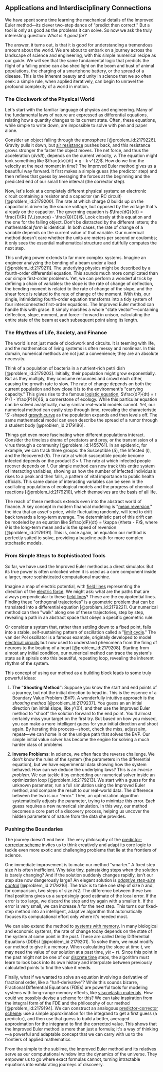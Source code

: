 ## Applications and Interdisciplinary Connections

We have spent some time learning the mechanical details of the Improved Euler method—its clever two-step dance of "predict then correct." But a tool is only as good as the problems it can solve. So now we ask the truly interesting question: *What is it good for?*

The answer, it turns out, is that it is good for understanding a tremendous amount about the world. We are about to embark on a journey across the landscape of science and engineering, with this simple numerical recipe as our guide. We will see that the same fundamental logic that predicts the flight of a falling probe can also shed light on the boom and bust of animal populations, the charging of a smartphone battery, or the spread of a disease. This is the inherent beauty and unity in science that we so often seek: a simple rule, when applied iteratively, can begin to unravel the profound complexity of a world in motion.

### The Clockwork of the Physical World

Let's start with the familiar language of physics and engineering. Many of the fundamental laws of nature are expressed as differential equations, relating how a quantity changes to its current state. Often, these equations, while simple to write down, are impossible to solve with pen and paper alone.

Consider an object falling through the atmosphere [@problem_id:2179226]. Gravity pulls it down, but [air resistance](@article_id:168470) pushes back, and this resistance grows stronger the faster the object moves. The net force, and thus the acceleration ($dv/dt$), depends on the current velocity, $v$. The equation might look something like $\frac{dv}{dt} = g - k v^{2}$. How do we find the velocity at the next moment in time? The Improved Euler method gives us a beautiful way forward. It first makes a simple guess (the predictor step) and then refines that guess by averaging the forces at the beginning and the predicted end of our small time interval (the corrector step).

Now, let's look at a completely different physical system: an electronic circuit containing a resistor and a capacitor (an RC circuit) [@problem_id:2179200]. The rate at which charge $Q$ builds up on the capacitor is driven by the source voltage, but opposed by the voltage that's already on the capacitor. The governing equation is $\frac{dQ}{dt} = \frac{1}{R} (V_{source} - \frac{Q}{C})$. Look closely at this equation and the one for the falling object. Don't be distracted by the different letters; the mathematical *form* is identical. In both cases, the rate of change of a variable depends on the current value of that variable. Our numerical method doesn't care whether the units are meters per second or coulombs; it only sees the essential mathematical structure and dutifully computes the next step.

This unifying power extends to far more complex systems. Imagine an engineer analyzing the bending of a beam under a load [@problem_id:2179211]. The underlying physics might be described by a fourth-order differential equation. This sounds much more complicated than our simple first-order problems. Yet, we can perform a wonderful trick by defining a chain of variables: the slope is the rate of change of deflection, the bending moment is related to the rate of change of the slope, and the shear force is related to the rate of change of the moment. With this, our single, intimidating fourth-order equation transforms into a tidy system of four interconnected first-order equations. The Improved Euler method can handle this with grace. It simply marches a whole "state vector"—containing deflection, slope, moment, and force—forward in unison, calculating the entire state of the beam at each subsequent point along its length.

### The Rhythms of Life, Society, and Finance

The world is not just made of clockwork and circuits. It is teeming with life, and the mathematics of living systems is often messy and nonlinear. In this domain, numerical methods are not just a convenience; they are an absolute necessity.

Think of a population of bacteria in a nutrient-rich petri dish [@problem_id:2179203]. Initially, their population might grow exponentially. But as they multiply, they consume resources and crowd each other, causing the growth rate to slow. The rate of change depends on both the current population and how close it is to the environment's "carrying capacity." This gives rise to the famous [logistic equation](@article_id:265195), $\frac{dP}{dt} = r P (1 - \frac{P}{K})$, a cornerstone of ecology. While this particular equation can be solved analytically, many similar real-world models cannot. Yet, our numerical method can easily step through time, revealing the characteristic 'S'-shaped [growth curve](@article_id:176935) as the population expands and then levels off. The same mathematical model can even describe the spread of a rumor through a student body [@problem_id:2179186].

Things get even more fascinating when different populations interact. Consider the timeless drama of predators and prey, or the transmission of a virus through a community [@problem_id:1455761]. In an epidemic, for example, we can track three groups: the Susceptible ($S$), the Infected ($I$), and the Recovered ($R$). The rate at which susceptible people become infected depends on the product $S \times I$. The rate at which infected people recover depends on $I$. Our simple method can now track this entire system of interacting variables, showing us how the number of infected individuals rises to a peak and then falls, a pattern of vital importance to public health officials. This same dance of interacting variables can be seen in the oscillating populations of ecological models and the progress of chemical reactions [@problem_id:2179210], which themselves are the basis of all life.

The reach of these methods extends even into the abstract world of finance. A key concept in modern financial modeling is "[mean reversion](@article_id:146104)," the idea that an asset's price, while fluctuating randomly, will tend to drift back towards a long-term average. The deterministic part of this drift can be modeled by an equation like $\frac{dP}{dt} = \kappa (\theta - P)$, where $\theta$ is the long-term mean and $\kappa$ is the speed of reversion [@problem_id:2179191]. This is, once again, an equation our method is perfectly suited to solve, providing a baseline path for more complex stochastic models.

### From Simple Steps to Sophisticated Tools

So far, we have used the Improved Euler method as a direct simulator. But its true power is often unlocked when it is used as a core component inside a larger, more sophisticated computational machine.

Imagine a map of electric potential, with [field lines](@article_id:171732) representing the direction of the [electric force](@article_id:264093). We might ask: what are the paths that are always perpendicular to these [field lines](@article_id:171732)? These are the equipotential lines. Finding these "[orthogonal trajectories](@article_id:165030)" is a geometric problem that can be translated into a differential equation [@problem_id:2179221]. Our numerical method can then "walk" along one of these trajectories, step by step, revealing a path in an abstract space that obeys a specific geometric rule.

Or consider a system that, rather than settling down to a fixed point, falls into a stable, self-sustaining pattern of oscillation called a "[limit cycle](@article_id:180332)." The van der Pol oscillator is a famous example, originally developed to model [electrical circuits](@article_id:266909) but now used to understand phenomena from the firing of neurons to the beating of a heart [@problem_id:2179208]. Starting from almost any initial condition, our numerical method can trace the system's state as it spirals onto this beautiful, repeating loop, revealing the inherent rhythm of the system.

This concept of using our method as a building block leads to some truly powerful ideas:

1.  **The "Shooting Method"**: Suppose you know the start and end points of a journey, but not the initial direction to head in. This is the essence of a Boundary Value Problem (BVP). A wonderfully intuitive approach is the *shooting method* [@problem_id:2179237]. You guess an an initial direction (an initial slope, like $y'(0)$), and then use the Improved Euler method to "shoot" the solution forward to the end point. You'll almost certainly miss your target on the first try. But based on *how* you missed, you can make a more intelligent guess for your initial direction and shoot again. By iterating this process—shoot, check the miss, adjust aim, repeat—we can home in on the unique path that solves the BVP. Our simple initial value solver has become the engine for solving a much harder class of problems.

2.  **Inverse Problems**: In science, we often face the reverse challenge. We don't know the rules of the system (the parameters in the differential equation), but we have experimental data showing how the system behaved. How can we deduce the underlying laws? This is an *inverse problem*. We can tackle it by embedding our numerical solver inside an optimization loop [@problem_id:2179213]. We start with a guess for the unknown parameter, run a full simulation using the Improved Euler method, and compare the result to our real-world data. The difference between the two is our "error." Then, an optimization algorithm systematically adjusts the parameter, trying to minimize this error. Each guess requires a new numerical simulation. In this way, our method becomes a core part of a discovery process, helping us uncover the hidden parameters of nature from the data she provides.

### Pushing the Boundaries

The journey doesn't end here. The very philosophy of the [predictor-corrector scheme](@article_id:636258) invites us to think creatively and adapt its core logic to tackle even more exotic and challenging problems that lie at the frontiers of science.

One immediate improvement is to make our method "smarter." A fixed step size $h$ is often inefficient. Why take tiny, painstaking steps when the solution is barely changing? And if the solution suddenly changes rapidly, isn't our step size now dangerously large? An elegant solution is *[adaptive step-size control](@article_id:142190)* [@problem_id:2179216]. The trick is to take one step of size $h$ and, for comparison, two steps of size $h/2$. The difference between these two final positions gives us a surprisingly good estimate of the local error. If the error is too large, we discard the step and try again with a smaller $h$. If the error is very small, we can increase $h$ for the next step. This turns our fixed-step method into an intelligent, adaptive algorithm that automatically focuses its computational effort only where it's needed most.

We can also extend the method to [systems with memory](@article_id:272560). In many biological and economic systems, the rate of change today depends on the state of the system at some point in the *past*. These are called Delay Differential Equations (DDEs) [@problem_id:2179201]. To solve them, we must modify our method to give it a memory. When calculating the slope at time $t$, we may need the value of our solution at a past time, $y(t-\tau)$. Since this point in the past might not be one of our [discrete time](@article_id:637015) steps, the algorithm must learn to look back into its own history and interpolate between previously calculated points to find the value it needs.

Finally, what if we wanted to solve an equation involving a derivative of fractional order, like a "half-derivative"? While this sounds bizarre, Fractional Differential Equations (FDEs) are powerful tools for modeling systems with long-range memory effects, like [viscoelastic materials](@article_id:193729). How could we possibly devise a scheme for this? We can take inspiration from the integral form of the FDE and the philosophy of our method [@problem_id:2179194]. We can construct an analogous [predictor-corrector scheme](@article_id:636258): use a simple approximation for the integrand to get a first guess (a predictor), and then use that guess to build a better, averaged approximation for the integrand to find the corrected value. This shows that the Improved Euler method is more than just a formula; it's a way of thinking—a powerful and adaptable concept that we can carry with us to the frontiers of applied mathematics.

From the simple to the sublime, the Improved Euler method and its relatives serve as our computational window into the dynamics of the universe. They empower us to go where exact formulas cannot, turning intractable equations into exhilarating journeys of discovery.